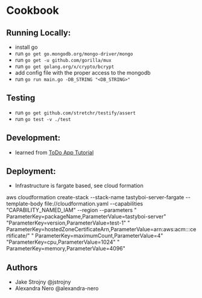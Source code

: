 # Cookbook

## Running Locally:

- install go
- run `go get go.mongodb.org/mongo-driver/mongo`
- run `go get -u github.com/gorilla/mux`
- run `go get golang.org/x/crypto/bcrypt`
- add config file with the proper access to the mongodb
- run `go run main.go -DB_STRING "<DB_STRING>"`

## Testing

- run `go get github.com/stretchr/testify/assert`
- run `go test -v ./test`

## Development:

- learned
  from [ToDo App Tutorial](https://levelup.gitconnected.com/build-a-todo-app-in-golang-mongodb-and-react-e1357b4690a6)

## Deployment:

- Infrastructure is fargate based, see cloud formation

aws cloudformation create-stack --stack-name tastyboi-server-fargate --template-body file://cloudformation.yaml
--capabilities "CAPABILITY_NAMED_IAM" --region <region> --parameters "
ParameterKey=packageName,ParameterValue=tastyboi-server" "ParameterKey=version,ParameterValue=test-1" "
ParameterKey=hostedZoneCertificateArn,ParameterValue=arn:aws:acm:<region>:<account id>:certificate/<certificate id>" "
ParameterKey=maximumCount,ParameterValue=4" "ParameterKey=cpu,ParameterValue=1024" "
ParameterKey=memory,ParameterValue=4096"

## Authors

- Jake Strojny @jstrojny
- Alexandra Nero @alexandra-nero